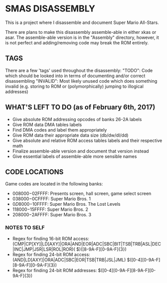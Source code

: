# SMAS DISASSEMBLY
This is a project where I disassemble and document Super Mario All-Stars.

There are plans to make this disassembly assemble-able in either xkas or asar. The assemble-able version is in the "Assembly" directory, however, it is not perfect and adding/removing code may break the ROM entirely.

## TAGS
There are a few 'tags' used throughout the disassembly:
"TODO": Code which should be looked into in terms of documenting and/or correct disassembling
"INVALID": Most likely unused code which does something invalid (e.g. storing to ROM or (polymorphically) jumping to illogical addresses)

## WHAT'S LEFT TO DO (as of February 6th, 2017)
- Give absolute ROM addressing opcodes of banks 26-2A labels
- Give ROM data DMA tables labels
- Find DMA codes and label them appropriately
- Give ROM data their appropriate data size (db/dw/dl/dd)
- Give absolute and relative ROM access tables labels and their respective math
- Finalize assemble-able version and document that version instead
- Give essential labels of assemble-able more sensible names

## CODE LOCATIONS
Game codes are located in the following banks:
- $008000-$02FFFF: Presents screen, hall screen, game select screen
- $038000-$0CFFFF: Super Mario Bros. 1
- $0D8000-$10FFFF: Super Mario Bros. The Lost Levels
- $118000-$15FFFF: Super Mario Bros. 2
- $208000-$2AFFFF: Super Mario Bros. 3

### NOTES TO SELF
- Regex for finding 16-bit ROM access: (CMP|CP[XY]|LD[AXY]|ORA|AND|EOR|ADC|SBC|BIT|TSB|TRB|ASL|DEC|INC|JMP|JSR|LSR|ROL|ROR)( \$)([8-9A-F][0-9A-F]{3})
- Regex for finding 24-bit ROM access: (AND|LD[AXY]|ORA|ADC|SBC|EOR|TSB|TRB|JSL|JML) \$([0-4][0-9A-F][8-9A-F][0-9A-F]{3})
- Regex for finding 24-bit ROM addresses: \$([0-4][0-9A-F][8-9A-F][0-9A-F]{3})
